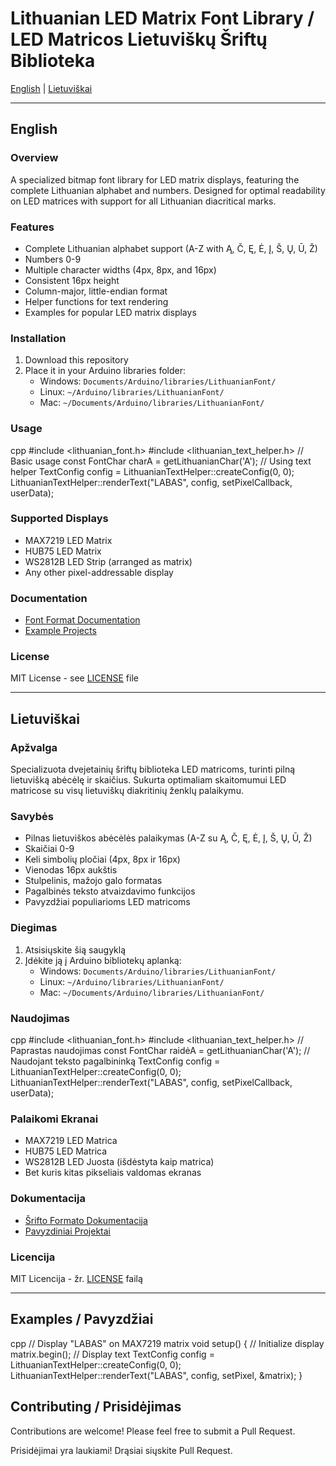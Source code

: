 # Lithuanian LED Matrix Font Library / LED Matricos Lietuviškų Šriftų Biblioteka

[English](#english) | [Lietuviškai](#lietuviškai)

---

## English

### Overview
A specialized bitmap font library for LED matrix displays, featuring the complete Lithuanian alphabet and numbers. Designed for optimal readability on LED matrices with support for all Lithuanian diacritical marks.

### Features
- Complete Lithuanian alphabet support (A-Z with Ą, Č, Ę, Ė, Į, Š, Ų, Ū, Ž)
- Numbers 0-9
- Multiple character widths (4px, 8px, and 16px)
- Consistent 16px height
- Column-major, little-endian format
- Helper functions for text rendering
- Examples for popular LED matrix displays

### Installation
1. Download this repository
2. Place it in your Arduino libraries folder:
   - Windows: `Documents/Arduino/libraries/LithuanianFont/`
   - Linux: `~/Arduino/libraries/LithuanianFont/`
   - Mac: `~/Documents/Arduino/libraries/LithuanianFont/`

### Usage 
cpp
#include <lithuanian_font.h>
#include <lithuanian_text_helper.h>
// Basic usage
const FontChar charA = getLithuanianChar('A');
// Using text helper
TextConfig config = LithuanianTextHelper::createConfig(0, 0);
LithuanianTextHelper::renderText("LABAS", config, setPixelCallback, userData);

### Supported Displays
- MAX7219 LED Matrix
- HUB75 LED Matrix
- WS2812B LED Strip (arranged as matrix)
- Any other pixel-addressable display

### Documentation
- [Font Format Documentation](docs/FONT_FORMAT.md)
- [Example Projects](examples/)

### License
MIT License - see [LICENSE](LICENSE) file

---

## Lietuviškai

### Apžvalga
Specializuota dvejetainių šriftų biblioteka LED matricoms, turinti pilną lietuvišką abėcėlę ir skaičius. Sukurta optimaliam skaitomumui LED matricose su visų lietuviškų diakritinių ženklų palaikymu.

### Savybės
- Pilnas lietuviškos abėcėlės palaikymas (A-Z su Ą, Č, Ę, Ė, Į, Š, Ų, Ū, Ž)
- Skaičiai 0-9
- Keli simbolių pločiai (4px, 8px ir 16px)
- Vienodas 16px aukštis
- Stulpelinis, mažojo galo formatas
- Pagalbinės teksto atvaizdavimo funkcijos
- Pavyzdžiai populiarioms LED matricoms

### Diegimas
1. Atsisiųskite šią saugyklą
2. Įdėkite ją į Arduino bibliotekų aplanką:
   - Windows: `Documents/Arduino/libraries/LithuanianFont/`
   - Linux: `~/Arduino/libraries/LithuanianFont/`
   - Mac: `~/Documents/Arduino/libraries/LithuanianFont/`

### Naudojimas 
cpp
#include <lithuanian_font.h>
#include <lithuanian_text_helper.h>
// Paprastas naudojimas
const FontChar raidėA = getLithuanianChar('A');
// Naudojant teksto pagalbininką
TextConfig config = LithuanianTextHelper::createConfig(0, 0);
LithuanianTextHelper::renderText("LABAS", config, setPixelCallback, userData);

### Palaikomi Ekranai
- MAX7219 LED Matrica
- HUB75 LED Matrica
- WS2812B LED Juosta (išdėstyta kaip matrica)
- Bet kuris kitas pikseliais valdomas ekranas

### Dokumentacija
- [Šrifto Formato Dokumentacija](docs/FONT_FORMAT.md)
- [Pavyzdiniai Projektai](examples/)

### Licencija
MIT Licencija - žr. [LICENSE](LICENSE) failą

---

## Examples / Pavyzdžiai
cpp
// Display "LABAS" on MAX7219 matrix
void setup() {
// Initialize display
matrix.begin();
// Display text
TextConfig config = LithuanianTextHelper::createConfig(0, 0);
LithuanianTextHelper::renderText("LABAS", config, setPixel, &matrix);
}

## Contributing / Prisidėjimas

Contributions are welcome! Please feel free to submit a Pull Request.

Prisidėjimai yra laukiami! Drąsiai siųskite Pull Request.
